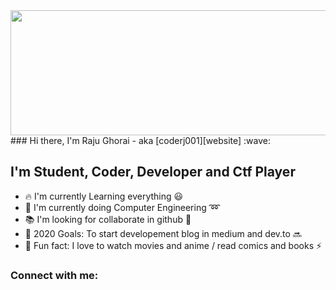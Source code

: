 <img align="center" src="https://cxl.com/wp-content/uploads/2018/09/coding-language.jpg" height="200" width="1800">
<br>
###  Hi there, I'm Raju Ghorai - aka [coderj001][website] :wave:


## I'm Student, Coder, Developer and Ctf Player

- :fire: I'm currently Learning everything :smiley:
- :school_satchel: I'm currently doing Computer Engineering :loop:
- :books: I'm looking for collaborate in github :green_book:
- :rocket: 2020 Goals: To start developement blog in medium and dev.to :soon:
- :raised_hands: Fun fact: I love to watch movies and anime / read comics and books :zap:

### Connect with me:

